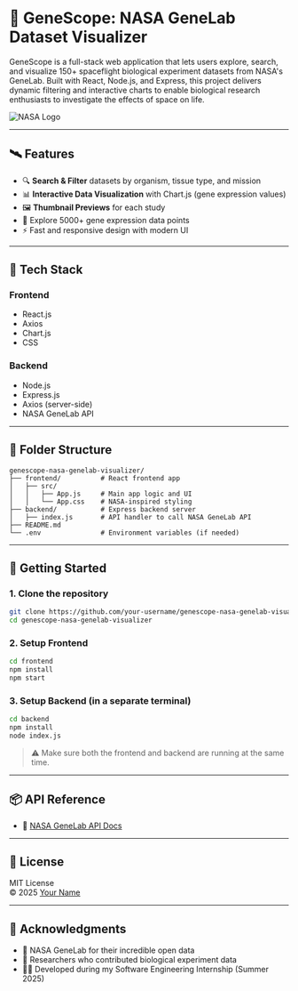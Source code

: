 
# 🚀 GeneScope: NASA GeneLab Dataset Visualizer

GeneScope is a full-stack web application that lets users explore, search, and visualize 150+ spaceflight biological experiment datasets from NASA's GeneLab. Built with React, Node.js, and Express, this project delivers dynamic filtering and interactive charts to enable biological research enthusiasts to investigate the effects of space on life.

![NASA Logo](https://upload.wikimedia.org/wikipedia/commons/e/e5/NASA_logo.svg)

---

## 🛰 Features

- 🔍 **Search & Filter** datasets by organism, tissue type, and mission
- 📊 **Interactive Data Visualization** with Chart.js (gene expression values)
- 🖼️ **Thumbnail Previews** for each study
- 🧬 Explore 5000+ gene expression data points
- ⚡ Fast and responsive design with modern UI

---

## 🔧 Tech Stack

### Frontend
- React.js
- Axios
- Chart.js
- CSS 

### Backend
- Node.js
- Express.js
- Axios (server-side)
- NASA GeneLab API

---

## 📁 Folder Structure

```
genescope-nasa-genelab-visualizer/
├── frontend/          # React frontend app
│   ├── src/
│   │   ├── App.js     # Main app logic and UI
│   │   └── App.css    # NASA-inspired styling
├── backend/           # Express backend server
│   ├── index.js       # API handler to call NASA GeneLab API
├── README.md
└── .env               # Environment variables (if needed)
```

---

## 🚀 Getting Started

### 1. Clone the repository

```bash
git clone https://github.com/your-username/genescope-nasa-genelab-visualizer.git
cd genescope-nasa-genelab-visualizer
```

### 2. Setup Frontend

```bash
cd frontend
npm install
npm start
```

### 3. Setup Backend (in a separate terminal)

```bash
cd backend
npm install
node index.js
```

> ⚠️ Make sure both the frontend and backend are running at the same time.

---


## 📦 API Reference

- 🔗 [NASA GeneLab API Docs](https://genelab-data.ndc.nasa.gov/genelab/data-access)

---

## 📄 License

MIT License  
© 2025 [Your Name](https://github.com/your-username)

---

## 🌟 Acknowledgments

- 🚀 NASA GeneLab for their incredible open data  
- 🧪 Researchers who contributed biological experiment data  
- 👨‍💻 Developed during my Software Engineering Internship (Summer 2025)
